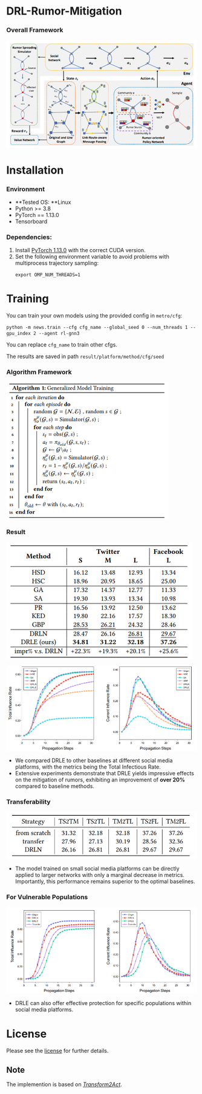 # DRL-Rumor-Mitigation

### Overall Framework

![transfer](.\img\frame.png)

# Installation 

### Environment
* **Tested OS: **Linux
* Python >= 3.8
* PyTorch == 1.13.0
* Tensorboard
### Dependencies:
1. Install [PyTorch 1.13.0](https://pytorch.org/get-started/previous-versions/) with the correct CUDA version.
2. Set the following environment variable to avoid problems with multiprocess trajectory sampling:
    ```
    export OMP_NUM_THREADS=1
    ```

# Training

You can train your own models using the provided config in `metro/cfg`:

```
python -m news.train --cfg cfg_name --global_seed 0 --num_threads 1 --gpu_index 2 --agent rl-gnn3 
```
You can replace `cfg_name` to train other cfgs.

The results are saved in path `result/platform/method/cfg/seed`

### Algorithm Framework 

![transfer](.\img\alg.png)

### Result

![transfer](.\img\table.png)



![transfer](.\img\lines.png)

- We compared DRLE to other baselines at different social media platforms, with the metrics being the Total Infectious Rate.
- Extensive experiments demonstrate that DRLE yields impressive effects on the mitigation of rumors, exhibiting an improvement of **over 20%** compared to baseline methods.

### Transferability 

![transfer](.\img\transfer.png)

- The model trained on small social media platforms can be directly applied to larger networks with only a marginal decrease in metrics. Importantly, this performance remains superior to the optimal baselines.

### For Vulnerable Populations

![transfer](.\img\4good.png)

- DRLE can also offer effective protection for specific populations within social media platforms.


# License
Please see the [license](LICENSE) for further details.

## Note

The implemention is based on *[Transform2Act](https://github.com/Khrylx/Transform2Act)*.
